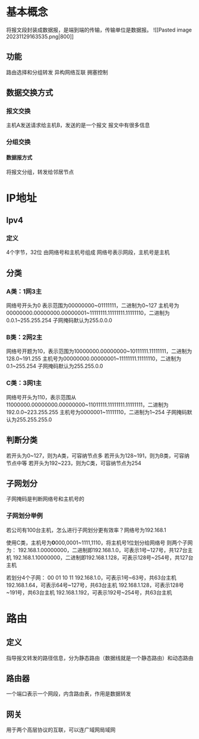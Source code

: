 # 基本概念
将报文段封装成数据报，是端到端的传输，传输单位是数据报。
![[Pasted image 20231129163535.png|800]]
## 功能
路由选择和分组转发
异构网络互联
拥塞控制

## 数据交换方式
### 报文交换
主机A发送请求给主机B，发送的是一个报文
报文中有很多信息
### 分组交换
#### 数据报方式
将报文分组，转发给邻居节点

# IP地址
## Ipv4
### 定义
4个字节，32位
由网络号和主机号组成
网络号表示网段，主机号是主机
## 分类
### A类：1网3主 
网络号开头为0 表示范围为00000000~01111111，二进制为0~127
主机号为00000000.00000000.00000001~11111111.11111111.11111110，二进制为0.0.1~255.255.254
子网掩码默认为255.0.0.0
### B类：2网2主
网络号开题为10，表示范围为10000000.00000000~10111111.11111111，二进制为128.0~191.255
主机号为00000000.00000001~11111111.11111110，二进制为0.1~255.254
子网掩码默认为255.255.0.0
### C类：3网1主
网络号开头为110，表示范围从11000000.00000000.00000000~11011111.11111111.11111111，二进制为192.0.0~223.255.255
主机号为0000001~11111110，二进制为1~254
子网掩码默认为255.255.255.0
## 判断分类
若开头为0~127，则为A类，可容纳节点多
若开头为128~191，则为B类，可容纳节点中等
若开头为192~223，则为C类，可容纳节点为254

## 子网划分
子网掩码是判断网络号和主机号的
### 子网划分举例
若公司有100台主机，怎么进行子网划分更有效率？网络号为192.168.1

使用C类，主机号为**0**000,0001~1111,1110，将主机号1位划分给网络号
则两个子网为：
192.168.1.00000000，二进制即192.168.1.0，可表示1号~127号，共127台主机
192.168.1.10000000，二进制即192.168.1.128，可表示128号~254号，共127台主机

若划分4个子网：
00 01 10 11
192.168.1.0，可表示1号~63号，共63台主机
192.168.1.64，可表示64号~127号，共63台主机
192.168.1.128，可表示128号~191号，共63台主机
192.168.1.192，可表示192号~254号，共63台主机

# 路由
## 定义
指导报文转发的路径信息，分为静态路由（数据线就是一个静态路由）和动态路由
## 路由器
一个端口表示一个网段，内含路由表，作用是数据转发
## 网关
用于两个高层协议的互联，可以连广域网局域网
